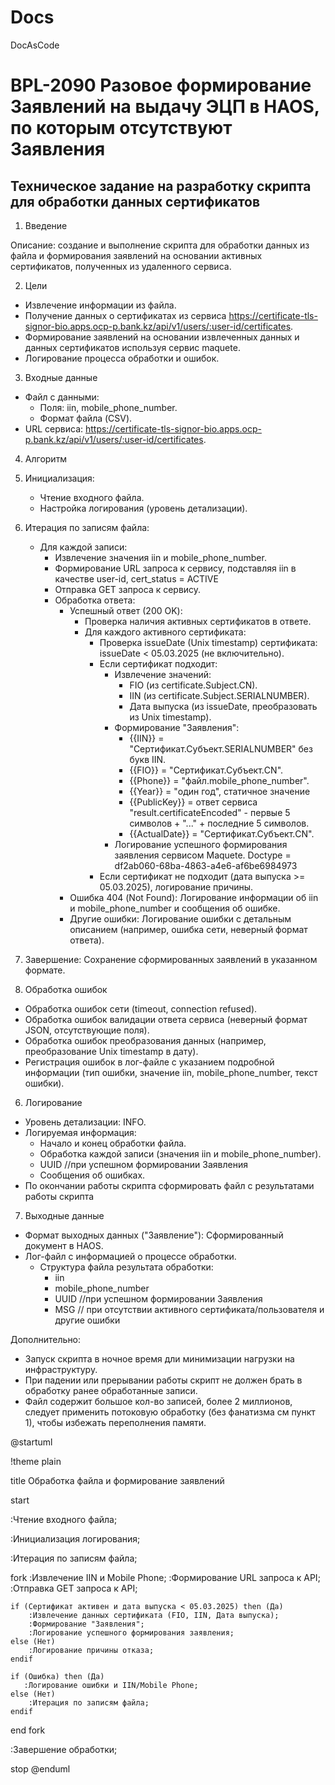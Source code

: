 # Docs
DocAsCode
# BPL-2090 Разовое формирование Заявлений на выдачу ЭЦП в HAOS, по которым отсутствуют Заявления

## Техническое задание на разработку скрипта для обработки данных сертификатов

1. Введение

Описание: создание и выполнение скрипта для обработки данных из файла и формирования заявлений на основании активных сертификатов, полученных из удаленного сервиса.

2. Цели

* Извлечение информации из файла.
* Получение данных о сертификатах из сервиса https://certificate-tls-signor-bio.apps.ocp-p.bank.kz/api/v1/users/:user-id/certificates.
* Формирование заявлений на основании извлеченных данных и данных сертификатов используя сервис maquete.
* Логирование процесса обработки и ошибок.

3. Входные данные

* Файл с данными:
  * Поля: iin, mobile_phone_number.
  * Формат файла (CSV).
* URL сервиса: https://certificate-tls-signor-bio.apps.ocp-p.bank.kz/api/v1/users/:user-id/certificates.

4. Алгоритм

1. Инициализация:
    * Чтение входного файла.
    * Настройка логирования (уровень детализации).
2. Итерация по записям файла:
    * Для каждой записи:
        * Извлечение значения iin и mobile_phone_number.
        * Формирование URL запроса к сервису, подставляя iin в качестве user-id, cert_status = ACTIVE
        * Отправка GET запроса к сервису.
        * Обработка ответа:
            * Успешный ответ (200 OK):
                * Проверка наличия активных сертификатов в ответе.
                * Для каждого активного сертификата:
                    * Проверка issueDate (Unix timestamp) сертификата: issueDate < 05.03.2025 (не включительно).
                    * Если сертификат подходит:
                        * Извлечение значений:
                            * FIO (из certificate.Subject.CN).
                            * IIN (из certificate.Subject.SERIALNUMBER).
                            * Дата выпуска (из issueDate, преобразовать из Unix timestamp).
                        * Формирование "Заявления":
                            * {{IIN}} = "Сертификат.Субъект.SERIALNUMBER" без букв IIN.
                            * {{FIO}} = "Сертификат.Субъект.CN".
                            * {{Phone}} = "файл.mobile_phone_number".
                            * {{Year}} = "один год", статичное значение
                            * {{PublicKey}} = ответ сервиса "result.certificateEncoded" - первые 5 символов + "..." + последние 5 символов.
                            * {{ActualDate}} = "Сертификат.Субъект.CN".
                        * Логирование успешного формирования заявления сервисом Maquete. Doctype = df2ab060-68ba-4863-a4e6-af6be6984973
                    * Если сертификат не подходит (дата выпуска >= 05.03.2025), логирование причины.
            * Ошибка 404 (Not Found): Логирование информации об iin и mobile_phone_number и сообщения об ошибке.
            * Другие ошибки:  Логирование ошибки с детальным описанием (например, ошибка сети, неверный формат ответа).
3. Завершение:  Сохранение сформированных заявлений в указанном формате.

5. Обработка ошибок

* Обработка ошибок сети (timeout, connection refused).
* Обработка ошибок валидации ответа сервиса (неверный формат JSON, отсутствующие поля).
* Обработка ошибок преобразования данных (например, преобразование Unix timestamp в дату).
* Регистрация ошибок в лог-файле с указанием подробной информации (тип ошибки, значение iin, mobile_phone_number, текст ошибки).

6. Логирование

* Уровень детализации: INFO.
* Логируемая информация:
  * Начало и конец обработки файла.
  * Обработка каждой записи (значения iin и mobile_phone_number).
  * UUID //при успешном формировании Заявления
  * Сообщения об ошибках.
* По окончании работы скрипта сформировать файл с результатами работы скрипта

7. Выходные данные
* Формат выходных данных ("Заявление"):  Сформированный документ в HAOS.
* Лог-файл с информацией о процессе обработки.
  * Структура файла результата обработки:
    * iin
    * mobile_phone_number
    * UUID //при успешном формировании Заявления
    * MSG  // при отсутствии активного сертификата/пользователя и другие ошибки

Дополнительно:

* Запуск скрипта в ночное время дли минимизации нагрузки на инфраструктуру.
* При падении или прерывании работы скрипт не должен брать в обработку ранее обработанные записи.
* Файл содержит большое кол-во записей, более 2 миллионов, следует применить потоковую обработку (без фанатизма см пункт 1), чтобы избежать переполнения памяти.

@startuml

!theme plain

title Обработка файла и формирование заявлений

start

:Чтение входного файла;

:Инициализация логирования;

:Итерация по записям файла;

fork
    :Извлечение IIN и Mobile Phone;
    :Формирование URL запроса к API;
    :Отправка GET запроса к API;

    if (Сертификат активен и дата выпуска < 05.03.2025) then (Да)
        :Извлечение данных сертификата (FIO, IIN, Дата выпуска);
        :Формирование "Заявления";
        :Логирование успешного формирования заявления;
    else (Нет)
        :Логирование причины отказа;
    endif

    if (Ошибка) then (Да)
       :Логирование ошибки и IIN/Mobile Phone;
    else (Нет)
        :Итерация по записям файла;
    endif

end fork

:Завершение обработки;

stop
@enduml
